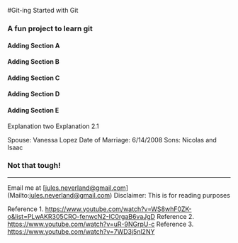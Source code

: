 #Git-ing Started with Git

### A fun project to learn git
#### Adding Section A
#### Adding Section B
#### Adding Section C
#### Adding Section D
#### Adding Section E

Explanation two
Explanation 2.1

Spouse: Vanessa Lopez
Date of Marriage: 6/14/2008
Sons: Nicolas and Isaac

### Not that tough!
---

Email me at [jules.neverland@gmail.com] (Mailto:jules.neverland@gmail.com)
Disclaimer: This is for reading purposes

Reference 1. https://www.youtube.com/watch?v=WS8whF0ZK-o&list=PLwAKR305CRO-fenwcN2-IC0rgaB6vaJgD
Reference 2. https://www.youtube.com/watch?v=uR-9NGrpU-c
Reference 3. https://www.youtube.com/watch?v=7WD3j5nl2NY